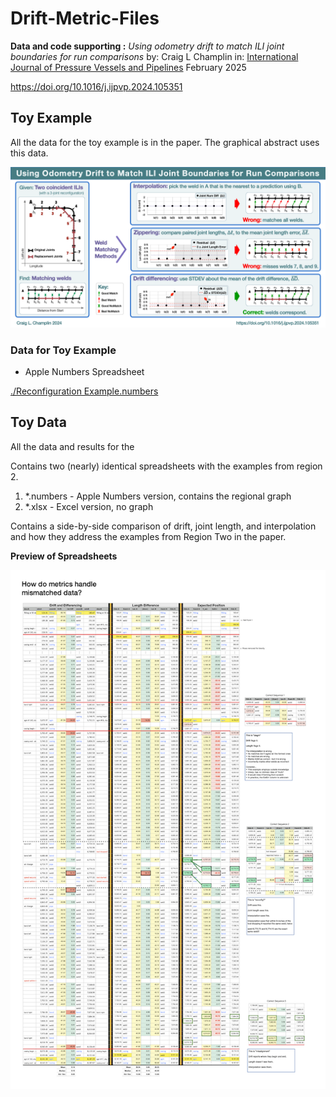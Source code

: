 # Drift-Metric-Files
**Data and code supporting :**
*Using odometry drift to match ILI joint boundaries for run comparisons*
by: Craig L Champlin
in: <u>International Journal of Pressure Vessels and Pipelines</u>
February 2025

https://doi.org/10.1016/j.ijpvp.2024.105351



## Toy Example

All the data for the toy example is in the paper. The graphical abstract uses this data.

![Graphical Abstract](<./Graphical Abstract v6.png>)



### Data for Toy Example

- Apple Numbers Spreadsheet

[./Reconfiguration Example.numbers](<./Reconfiguration Example.numbers>)





## Toy Data



All the data and results for the 

Contains two (nearly) identical spreadsheets with the examples from region 2.

1. \*.numbers - Apple Numbers version, contains the regional graph
2. \*.xlsx - Excel version, no graph

Contains a side-by-side comparison of drift, joint length, and interpolation and how they address the examples from Region Two in the paper.

**Preview of Spreadsheets**

![PDF Preview](./Data-Drift-Paper-for-Publication-Exporter-04.png)
